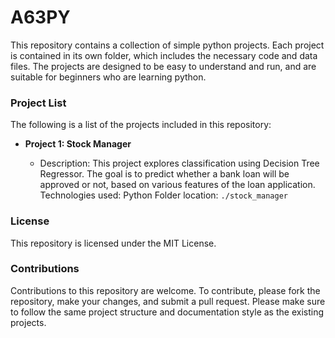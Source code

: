 # **A63PY**

This repository contains a collection of simple python projects. Each project is contained in its own folder, which includes the necessary code and data files. The projects are designed to be easy to understand and run, and are suitable for beginners who are learning python.

### **Project List**
The following is a list of the projects included in this repository:

- **Project 1: Stock Manager**

  - Description: This project explores classification using Decision Tree Regressor. The goal is to predict whether a bank loan will be approved or not, based on various features of the loan application.
Technologies used: Python 
Folder location: `./stock_manager`


### **License**
This repository is licensed under the MIT License. 

### **Contributions**
Contributions to this repository are welcome. To contribute, please fork the repository, make your changes, and submit a pull request. Please make sure to follow the same project structure and documentation style as the existing projects.





